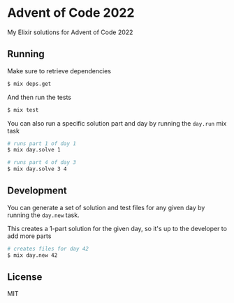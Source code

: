 # Advent of Code 2022
My Elixir solutions for Advent of Code 2022

## Running
Make sure to retrieve dependencies

```bash
$ mix deps.get
```

And then run the tests

```bash
$ mix test
```

You can also run a specific solution part and day by running the `day.run` mix task

```bash
# runs part 1 of day 1
$ mix day.solve 1

# runs part 4 of day 3
$ mix day.solve 3 4
```

## Development
You can generate a set of solution and test files for any given day by running the `day.new` task.

This creates a 1-part solution for the given day, so it's up to the developer to add more parts

```bash
# creates files for day 42
$ mix day.new 42
```

## License
MIT
